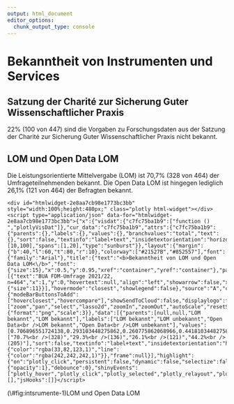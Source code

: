 ```yaml
---
output: html_document
editor_options: 
  chunk_output_type: console
---
```




# Bekanntheit von Instrumenten und Services

## Satzung der Charité zur Sicherung Guter Wissenschaftlicher Praxis




22% (100 von 447) sind die Vorgaben zu Forschungsdaten aus der Satzung der Charité zur Sicherung Guter Wissenschaftlicher Praxis nicht bekannt.

## LOM und Open Data LOM

Die Leistungsorientierte Mittelvergabe (LOM) ist 70,7% (328 von 464) der Umfrageteilnehmenden bekannt. Die Open Data LOM ist hingegen lediglich 26,1% (121 von 464) der Befragten bekannt.

<div class="figure">

```{=html}
<div id="htmlwidget-2e8aa7cb98e1773bc3bb" style="width:100%;height:480px;" class="plotly html-widget"></div>
<script type="application/json" data-for="htmlwidget-2e8aa7cb98e1773bc3bb">{"x":{"visdat":{"c7fc75ba1b9":["function () ","plotlyVisDat"]},"cur_data":"c7fc75ba1b9","attrs":{"c7fc75ba1b9":{"parents":{},"labels":{},"values":{},"branchvalues":"total","text":{},"sort":false,"textinfo":"label+text","insidetextorientation":"horizontal","alpha_stroke":1,"sizes":[10,100],"spans":[1,20],"type":"sunburst"}},"layout":{"margin":{"b":40,"l":60,"t":80,"r":10},"colorway":["#21527B","#852557"],"font":{"family":"Arial"},"title":{"text":"<b>Bekanntheit von LOM und Open Data LOM<\/b>","font":{"size":15},"x":0.5,"y":0.95,"xref":"container","yref":"container"},"paper_bgcolor":"#F2F2F2","plot_bgcolor":"#F2F2F2","annotations":[{"text":"BUA FDM-Umfrage 2021/22, n=464","x":1,"y":0,"hovertext":null,"align":"left","showarrow":false,"xref":"paper","yref":"paper","xanchor":"right","yanchor":"auto","xshift":0,"yshift":-35,"font":{"size":11}}],"hovermode":"closest","showlegend":false},"source":"A","config":{"modeBarButtonsToAdd":["hoverclosest","hovercompare"],"showSendToCloud":false,"displaylogo":false,"modeBarButtonsToRemove":["zoom","pan","select","lasso2d","zoomIn","zoomOut","autoScale","resetScale","toggleSpikelines","hoverClosest","hoverCompare"],"toImageButtonOptions":{"format":"png","scale":3}},"data":[{"parents":[null,null,"LOM bekannt","LOM bekannt"],"labels":["LOM bekannt","LOM unbekannt","Open Data<br />LOM bekannt","Open Data<br />LOM unbekannt"],"values":[0.706896551724138,0.293103448275862,0.260775862068966,0.441810344827586],"branchvalues":"total","text":["70.7%<br />(328)","29.3%<br />(136)","26.1%<br />(121)","44.2%<br />(205)"],"sort":false,"textinfo":"label+text","insidetextorientation":"horizontal","type":"sunburst","marker":{"color":"rgba(33,82,123,1)","line":{"color":"rgba(242,242,242,1)"}},"frame":null}],"highlight":{"on":"plotly_click","persistent":false,"dynamic":false,"selectize":false,"opacityDim":0.2,"selected":{"opacity":1},"debounce":0},"shinyEvents":["plotly_hover","plotly_click","plotly_selected","plotly_relayout","plotly_brushed","plotly_brushing","plotly_clickannotation","plotly_doubleclick","plotly_deselect","plotly_afterplot","plotly_sunburstclick"],"base_url":"https://plot.ly"},"evals":[],"jsHooks":[]}</script>
```

<p class="caption">(\#fig:intsrumente-1)LOM und Open Data LOM</p>
</div>
